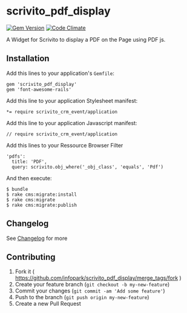 scrivito_pdf_display
===================

[![Gem Version](https://badge.fury.io/rb/scrivito_pdf_display.svg)](http://badge.fury.io/rb/scrivito_pdf_display)
[![Code Climate](https://codeclimate.com/github/gertimon/scrivito_pdf_display.png)](https://codeclimate.com/github/gertimon/scrivito_pdf_display)

A Widget for Scrivito to display a PDF on the Page using PDF js.

## Installation

Add this lines to your application's `Gemfile`:

    gem 'scrivito_pdf_display'
    gem 'font-awesome-rails'

Add this line to your application Stylesheet manifest:

    *= require scrivito_crm_event/application

Add this line to your application Javascript manifest:

    // require scrivito_crm_event/application

Add this lines to your Ressource Browser Filter

    'pdfs':
      title: 'PDF',
      query: scrivito.obj_where('_obj_class', 'equals', 'Pdf')

And then execute:

    $ bundle
    $ rake cms:migrate:install
    $ rake cms:migrate
    $ rake cms:migrate:publish

## Changelog
See [Changelog](https://github.com/gertimon/scrivito_pdf_display/blob/master/CHANGELOG.md) for more

## Contributing

1. Fork it ( https://github.com/infopark/scrivito_pdf_display/merge_tags/fork )
2. Create your feature branch (`git checkout -b my-new-feature`)
3. Commit your changes (`git commit -am 'Add some feature'`)
4. Push to the branch (`git push origin my-new-feature`)
5. Create a new Pull Request